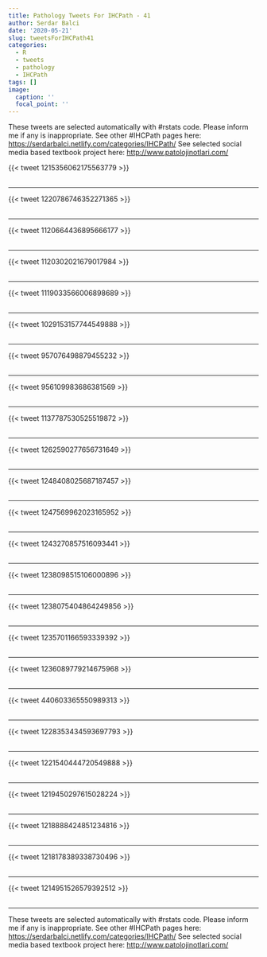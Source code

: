 ```yaml
---
title: Pathology Tweets For IHCPath - 41
author: Serdar Balci
date: '2020-05-21'
slug: tweetsForIHCPath41
categories:
  - R
  - tweets
  - pathology
  - IHCPath
tags: []
image:
  caption: ''
  focal_point: ''
---
```



These tweets are selected automatically with #rstats code. Please inform me if any is inappropriate.
See other #IHCPath pages here: https://serdarbalci.netlify.com/categories/IHCPath/ 
See selected social media based textbook project here: http://www.patolojinotlari.com/

{{< tweet 1215356062175563779 >}}
<br>
<br>
<hr>
{{< tweet 1220786746352271365 >}}
<br>
<br>
<hr>
{{< tweet 1120664436895666177 >}}
<br>
<br>
<hr>
{{< tweet 1120302021679017984 >}}
<br>
<br>
<hr>
{{< tweet 1119033566006898689 >}}
<br>
<br>
<hr>
{{< tweet 1029153157744549888 >}}
<br>
<br>
<hr>
{{< tweet 957076498879455232 >}}
<br>
<br>
<hr>
{{< tweet 956109983686381569 >}}
<br>
<br>
<hr>
{{< tweet 1137787530525519872 >}}
<br>
<br>
<hr>
{{< tweet 1262590277656731649 >}}
<br>
<br>
<hr>
{{< tweet 1248408025687187457 >}}
<br>
<br>
<hr>
{{< tweet 1247569962023165952 >}}
<br>
<br>
<hr>
{{< tweet 1243270857516093441 >}}
<br>
<br>
<hr>
{{< tweet 1238098515106000896 >}}
<br>
<br>
<hr>
{{< tweet 1238075404864249856 >}}
<br>
<br>
<hr>
{{< tweet 1235701166593339392 >}}
<br>
<br>
<hr>
{{< tweet 1236089779214675968 >}}
<br>
<br>
<hr>
{{< tweet 440603365550989313 >}}
<br>
<br>
<hr>
{{< tweet 1228353434593697793 >}}
<br>
<br>
<hr>
{{< tweet 1221540444720549888 >}}
<br>
<br>
<hr>
{{< tweet 1219450297615028224 >}}
<br>
<br>
<hr>
{{< tweet 1218888424851234816 >}}
<br>
<br>
<hr>
{{< tweet 1218178389338730496 >}}
<br>
<br>
<hr>
{{< tweet 1214951526579392512 >}}
<br>
<br>
<hr>


These tweets are selected automatically with #rstats code. Please inform me if any is inappropriate.
See other #IHCPath pages here: https://serdarbalci.netlify.com/categories/IHCPath/ 
See selected social media based textbook project here: http://www.patolojinotlari.com/
